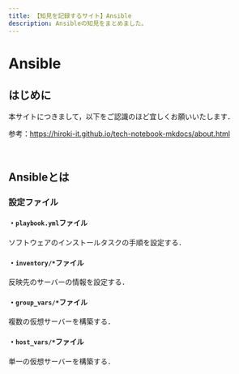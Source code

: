 ```yaml
---
title: 【知見を記録するサイト】Ansible
description: Ansibleの知見をまとめました。
---
```


# Ansible

## はじめに

本サイトにつきまして，以下をご認識のほど宜しくお願いいたします．

参考：https://hiroki-it.github.io/tech-notebook-mkdocs/about.html

<br>

## Ansibleとは

### 設定ファイル

#### ・```playbook.yml```ファイル

ソフトウェアのインストールタスクの手順を設定する．

#### ・```inventory/*```ファイル

反映先のサーバーの情報を設定する．

#### ・```group_vars/*```ファイル

複数の仮想サーバーを構築する．

#### ・```host_vars/*```ファイル

単一の仮想サーバーを構築する．

